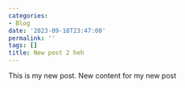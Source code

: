 ```yaml
---
categories:
- Blog
date: '2023-09-18T23:47:00'
permalink: ''
tags: []
title: New post 2 heh
---
```


This is my new post. New content for my new post<br />

<br />